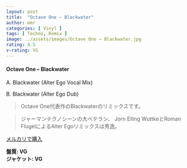 ```yaml
---
layout: post
title:  "Octave One – Blackwater"
author: mmr
categories: [ Vinyl ]
tags: [ Techno, Remix ]
image: ../assets/images/Octave One – Blackwater.jpg
rating: 4.5
v-rating: VG
---
```


#### Octave One – Blackwater

A. Blackwater (Alter Ego Vocal Mix)

B. Blackwater (Alter Ego Dub)

> Octave One代表作のBlackwaterのリミックスです。

> ジャーマンテクノシーンの大ベテラン、 Jorn Elling WuttkeとRoman FlugelによるAlter Egoリミックスは秀逸。


[メルカリで購入](https://jp.mercari.com/item/m73391781068)


<div class="mt-4 mb-4 d-flex align-items-center">
<strong class="mr-1">盤質: VG</strong>
</div>
<div class="mt-4 mb-4 d-flex align-items-center">
<strong class="mr-1">ジャケット: VG</strong>
</div>
